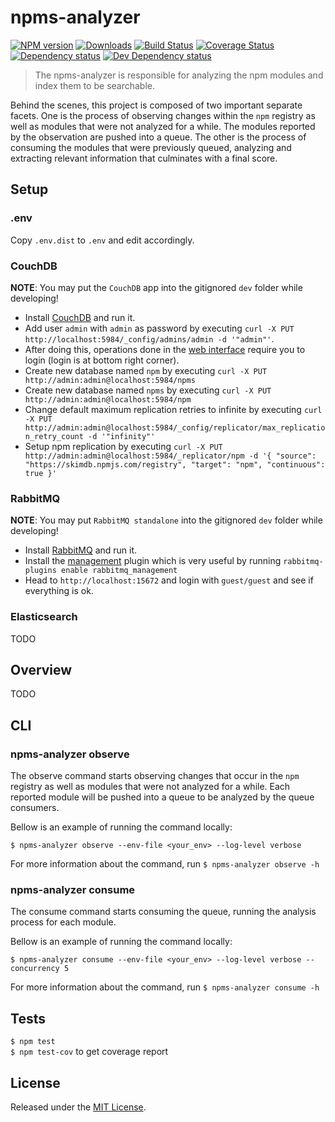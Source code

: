 # npms-analyzer

[![NPM version][npm-image]][npm-url] [![Downloads][downloads-image]][npm-url] [![Build Status][travis-image]][travis-url] [![Coverage Status][coveralls-image]][coveralls-url] [![Dependency status][david-dm-image]][david-dm-url] [![Dev Dependency status][david-dm-dev-image]][david-dm-dev-url]

[npm-url]:https://npmjs.org/package/npms-analyzer
[downloads-image]:http://img.shields.io/npm/dm/npms-analyzer.svg
[npm-image]:http://img.shields.io/npm/v/npms-analyzer.svg
[travis-url]:https://travis-ci.org/IndigoUnited/npms-analyzer
[travis-image]:http://img.shields.io/travis/IndigoUnited/npms-analyzer.svg
[coveralls-url]:https://coveralls.io/r/IndigoUnited/npms-analyzer
[coveralls-image]:https://img.shields.io/coveralls/IndigoUnited/npms-analyzer.svg
[david-dm-url]:https://david-dm.org/IndigoUnited/npms-analyzer
[david-dm-image]:https://img.shields.io/david/IndigoUnited/npms-analyzer.svg
[david-dm-dev-url]:https://david-dm.org/IndigoUnited/npms-analyzer#info=devDependencies
[david-dm-dev-image]:https://img.shields.io/david/dev/IndigoUnited/npms-analyzer.svg

> The npms-analyzer is responsible for analyzing the npm modules and index them to be searchable.

Behind the scenes, this project is composed of two important separate facets. One is the process of observing changes
within the `npm` registry as well as modules that were not analyzed for a while. The modules reported by the observation are pushed into
a queue. The other is the process of consuming the modules that were previously queued, analyzing and extracting relevant information that culminates with a final score.


## Setup

### .env

Copy `.env.dist` to `.env` and edit accordingly.


### CouchDB

**NOTE**: You may put the `CouchDB` app into the gitignored `dev` folder while developing!

- Install [CouchDB](http://couchdb.apache.org/) and run it.
- Add user `admin` with `admin` as password by executing `curl -X PUT http://localhost:5984/_config/admins/admin -d '"admin"'`.
- After doing this, operations done in the [web interface](http://localhost:5984) require you to login (login is at bottom right corner).
- Create new database named `npm` by executing `curl -X PUT http://admin:admin@localhost:5984/npms`
- Create new database named `npms` by executing `curl -X PUT http://admin:admin@localhost:5984/npm`
- Change default maximum replication retries to infinite by executing `curl -X PUT http://admin:admin@localhost:5984/_config/replicator/max_replication_retry_count -d '"infinity"'`
- Setup npm replication by executing `curl -X PUT http://admin:admin@localhost:5984/_replicator/npm -d '{ "source":  "https://skimdb.npmjs.com/registry", "target": "npm", "continuous": true }'`


### RabbitMQ

**NOTE**: You may put `RabbitMQ standalone` into the gitignored `dev` folder while developing!

- Install [RabbitMQ](https://www.rabbitmq.com/download.html) and run it.
- Install the [management](https://www.rabbitmq.com/management.html) plugin which is very useful by running `rabbitmq-plugins enable rabbitmq_management`
- Head to `http://localhost:15672` and login with `guest/guest` and see if everything is ok.


### Elasticsearch

TODO


## Overview

TODO


## CLI

### npms-analyzer observe

The observe command starts observing changes that occur in the `npm` registry as well as modules that were not analyzed for a while. Each reported module will be pushed into a queue to be analyzed by the queue consumers.

Bellow is an example of running the command locally:

`$ npms-analyzer observe --env-file <your_env> --log-level verbose`

For more information about the command, run `$ npms-analyzer observe -h`


### npms-analyzer consume

The consume command starts consuming the queue, running the analysis process for each module.

Bellow is an example of running the command locally:

`$ npms-analyzer consume --env-file <your_env> --log-level verbose --concurrency 5`

For more information about the command, run `$ npms-analyzer consume -h`


## Tests

`$ npm test`   
`$ npm test-cov` to get coverage report


## License

Released under the [MIT License](http://www.opensource.org/licenses/mit-license.php).
